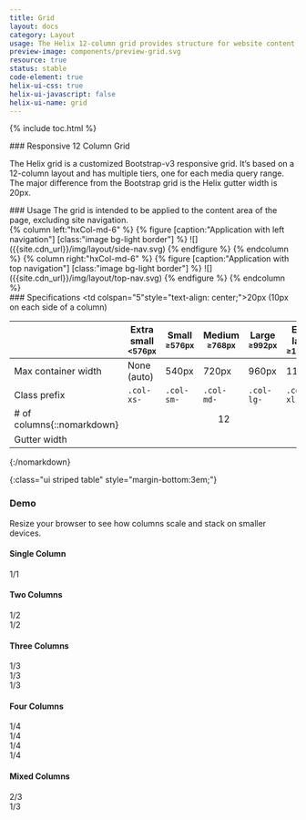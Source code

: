 ```yaml
---
title: Grid
layout: docs
category: Layout
usage: The Helix 12-column grid provides structure for website content.
preview-image: components/preview-grid.svg
resource: true
status: stable
code-element: true
helix-ui-css: true
helix-ui-javascript: false
helix-ui-name: grid
---
```


{% include toc.html %}

<section class="static-section"  markdown="1">
### Responsive 12 Column Grid

The Helix grid is a customized Bootstrap-v3 responsive grid. It’s based on a
12-column layout and has multiple tiers, one for each media query range. The
major difference from the Bootstrap grid is the Helix gutter width is 20px.
</section>

<section class="static-section"  markdown="1">
### Usage
The grid is intended to be applied to the content area of the page, excluding
site navigation.

<div class="hxRow">
{% column left:"hxCol-md-6" %}
{% figure [caption:"Application with left navigation"] [class:"image bg-light border"] %}
![]({{site.cdn_url}}/img/layout/side-nav.svg)
{% endfigure %}
{% endcolumn %}
{% column right:"hxCol-md-6" %}
{% figure [caption:"Application with top navigation"] [class:"image bg-light border"] %}
![]({{site.cdn_url}}/img/layout/top-nav.svg)
{% endfigure %}
{% endcolumn %}
</div>
</section>

<section class="static-section"  markdown="1">
### Specifications

| | Extra small<br><small>&lt;576px</small> | Small<br><small>≥576px</small> | Medium<br><small>≥768px</small> | Large<br><small>≥992px</small> | Extra large<br><small>≥1200px</small> |
|--|--|--|--|--|--|
| Max container width | None (auto) | 540px | 720px | 960px | 1140px |
| Class prefix | `.col-xs-` | `.col-sm-` | `.col-md-` | `.col-lg-` | `.col-xl-` |
| # of columns{::nomarkdown}</td><td colspan="5" style="text-align: center;">12</td></tr><tr><td>Gutter width</td><td colspan="5"style="text-align: center;">20px (10px on each side of a column)</td></tr></table>{:/nomarkdown}
{:class="ui striped table" style="margin-bottom:3em;"}
</section>


### Demo

Resize your browser to see how columns scale and stack on smaller devices.

<section class="static-section"  markdown="1">
  <h4 class="hxContainerTitle">Single Column</h4>
  <div class="hxRow">
    <div class="hxCol-xs-12 hxCol-xs-12 hxCol-md-12">
      <div class="grid-bg">1/1</div>
    </div>
  </div>
</section>

<section class="static-section"  markdown="1">
  <h4 class="hxContainerTitle">Two Columns</h4>
  <div class="hxRow">
    <div class="hxCol-md-6">
      <div class="grid-bg">1/2</div>
    </div>
    <div class="hxCol-md-6">
      <div class="grid-bg">1/2</div>
    </div>
  </div>
</section>

<section class="static-section"  markdown="1">
  <h4 class="hxContainerTitle">Three Columns</h4>
  <div class="hxRow">
    <div class="hxCol-xs-12 hxCol-md-4">
      <div class="grid-bg">1/3</div>
    </div>
    <div class="hxCol-xs-12 hxCol-md-4">
      <div class="grid-bg">1/3</div>
    </div>
    <div class="hxCol-xs-12 hxCol-md-4">
      <div class="grid-bg">1/3</div>
    </div>
  </div>
</section>

<section class="static-section"  markdown="1">
  <h4 class="hxContainerTitle">Four Columns</h4>
  <div class="hxRow">
    <div class="hxCol-xs-12 hxCol-sm-6 hxCol-md-3">
      <div class="grid-bg">1/4</div>
    </div>
    <div class="hxCol-xs-12 hxCol-sm-6 hxCol-md-3">
      <div class="grid-bg">1/4</div>
    </div>
    <div class="hxCol-xs-12 hxCol-sm-6 hxCol-md-3">
      <div class="grid-bg">1/4</div>
    </div>
    <div class="hxCol-xs-12 hxCol-sm-6 hxCol-md-3">
      <div class="grid-bg">1/4</div>
    </div>
  </div>
</section>

<section class="static-section"  markdown="1">
  <h4 class="hxContainerTitle">Mixed Columns</h4>
  <div class="hxRow">
    <div class="hxCol-xs-12 hxCol-md-8">
      <div class="grid-bg">2/3</div>
    </div>
    <div class="hxCol-xs-12 hxCol-md-4">
      <div class="grid-bg">1/3</div>
    </div>
  </div>
  </section>

